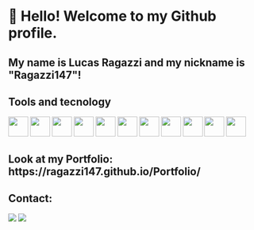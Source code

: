 # 👋 Hello! Welcome to my Github profile.
## My name is Lucas Ragazzi and my nickname is "Ragazzi147"!







## Tools and tecnology
<img loading="lazy" src="https://cdn.jsdelivr.net/gh/devicons/devicon/icons/git/git-original.svg" width="40" height="40"/> <img loading="lazy"  src="https://cdn.jsdelivr.net/gh/devicons/devicon@latest/icons/html5/html5-original-wordmark.svg" width="40" height="40" /> <img loading="lazy"  src="https://cdn.jsdelivr.net/gh/devicons/devicon@latest/icons/bootstrap/bootstrap-original-wordmark.svg" width="40" height="40" /> <img loading="lazy"  src="https://cdn.jsdelivr.net/gh/devicons/devicon@latest/icons/css3/css3-original-wordmark.svg" width="40" height="40" /> <img loading="lazy"  src="https://cdn.jsdelivr.net/gh/devicons/devicon@latest/icons/figma/figma-original.svg" width="40" height="40" /> <img loading="lazy"  src="https://cdn.jsdelivr.net/gh/devicons/devicon@latest/icons/javascript/javascript-original.svg" width="40" height="40" /> <img loading="lazy"  src="https://cdn.jsdelivr.net/gh/devicons/devicon@latest/icons/react/react-original.svg" width="40" height="40" /> <img loading="lazy" src="https://cdn.jsdelivr.net/gh/devicons/devicon@latest/icons/angular/angular-original.svg" width="40" height="40"/> <img loading="lazy"  src="https://cdn.jsdelivr.net/gh/devicons/devicon@latest/icons/csharp/csharp-original.svg" width="40" height="40" /> <img loading="lazy"  src="https://cdn.jsdelivr.net/gh/devicons/devicon@latest/icons/dotnetcore/dotnetcore-original.svg" width="40" height="40" /> <img loading="lazy"  src="https://cdn.jsdelivr.net/gh/devicons/devicon@latest/icons/typescript/typescript-original.svg" width="40" height="40" />        



<h2>Look at my Portfolio: https://ragazzi147.github.io/Portfolio/</h2>


 
## Contact:
<div>
<a href = "mailto:lucasax147@gmail.com"><img loading="lazy" src="https://img.shields.io/badge/Gmail-D14836?style=for-the-badge&logo=gmail&logoColor=white" target="_blank"></a>
<a href="https://www.linkedin.com/in/lucas-ragazzi-246520208/" target="_blank"><img loading="lazy" src="https://img.shields.io/badge/-LinkedIn-%230077B5?style=for-the-badge&logo=linkedin&logoColor=white" target="_blank"></a>   
</div>














  

   
           
            
            
          
   
           
            
          
          
          
          
           
             
          

<!--
<div >
  <a href="https://github.com/Ragazzi147">
  <img  height="160em" src="https://github-readme-stats.vercel.app/api?username=Ragazzi147&show_icons=true&theme=dark&include_all_commits=true&count_private=true"/>
  
</div>





**Ragazzi147/Ragazzi147** is a ✨ _special_ ✨ repository because its `README.md` (this file) appears on your GitHub profile.

Here are some ideas to get you started:

- 🔭 I’m currently working on ...
- 🌱 I’m currently learning ...
- 👯 I’m looking to collaborate on ...
- 🤔 I’m looking for help with ...
- 💬 Ask me about ...
- 📫 How to reach me: ...
- 😄 Pronouns: ...
- ⚡ Fun fact: ...
-->
